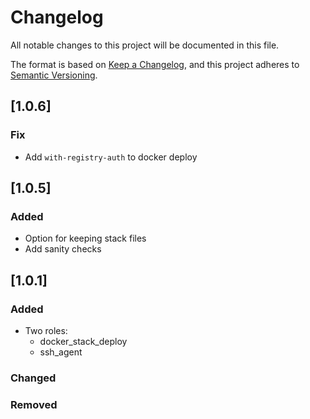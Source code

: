# Changelog

All notable changes to this project will be documented in this file.

The format is based on [Keep a Changelog](https://keepachangelog.com/en/1.1.0/),
and this project adheres to [Semantic Versioning](https://semver.org/spec/v2.0.0.html).

## [1.0.6]

### Fix

- Add `with-registry-auth` to docker deploy

## [1.0.5]

### Added

- Option for keeping stack files
- Add sanity checks

## [1.0.1]

### Added

- Two roles:
  - docker_stack_deploy
  - ssh_agent

### Changed

### Removed

